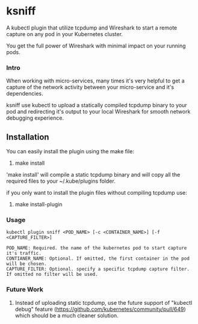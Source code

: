 # ksniff

A kubectl plugin that utilize tcpdump and Wireshark to start a remote capture on any pod in your
 Kubernetes cluster.

You get the full power of Wireshark with minimal impact on your running pods.

### Intro

When working with micro-services, many times it's very helpful to get a capture of the network
activity between your micro-service and it's dependencies.

ksniff use kubectl to upload a statically compiled tcpdump binary to your pod and redirecting it's
output to your local Wireshark for smooth network debugging experience.

## Installation
You can easily install the plugin using the make file:

1. make install

'make install' will compile a static tcpdump binary and will copy all the required files to your
~/.kube/plugins folder.
 
 if you only want to install the plugin files without compiling tcpdump use:
 
1. make install-plugin

 
### Usage

    kubectl plugin sniff <POD_NAME> [-c <CONTAINER_NAME>] [-f <CAPTURE_FILTER>]
    
    POD_NAME: Required. the name of the kubernetes pod to start capture it's traffic.
    CONTIANER_NAME: Optional. If omitted, the first container in the pod will be chosen.  
    CAPTURE_FILTER: Optional. specify a specific tcpdump capture filter. If omitted no filter will be used.

### Future Work
1. Instead of uploading static tcpdump, use the future support of "kubectl debug" feature 
 (https://github.com/kubernetes/community/pull/649) which should be a much cleaner solution.
 
